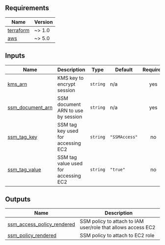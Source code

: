 <!-- BEGIN_TF_DOCS -->
## Requirements

| Name | Version |
|------|---------|
| <a name="requirement_terraform"></a> [terraform](#requirement\_terraform) | ~> 1.0 |
| <a name="requirement_aws"></a> [aws](#requirement\_aws) | ~> 5.0 |

## Inputs

| Name | Description | Type | Default | Required |
|------|-------------|------|---------|:--------:|
| <a name="input_kms_arn"></a> [kms\_arn](#input\_kms\_arn) | KMS key to encrypt session | `string` | n/a | yes |
| <a name="input_ssm_document_arn"></a> [ssm\_document\_arn](#input\_ssm\_document\_arn) | SSM document ARN to use by session | `string` | n/a | yes |
| <a name="input_ssm_tag_key"></a> [ssm\_tag\_key](#input\_ssm\_tag\_key) | SSM tag key used for accessing EC2 | `string` | `"SSMAccess"` | no |
| <a name="input_ssm_tag_value"></a> [ssm\_tag\_value](#input\_ssm\_tag\_value) | SSM tag value used for accessing EC2 | `string` | `"true"` | no |

## Outputs

| Name | Description |
|------|-------------|
| <a name="output_ssm_access_policy_rendered"></a> [ssm\_access\_policy\_rendered](#output\_ssm\_access\_policy\_rendered) | SSM policy to attach to IAM user/role that allows access EC2 |
| <a name="output_ssm_policy_rendered"></a> [ssm\_policy\_rendered](#output\_ssm\_policy\_rendered) | SSM policy to attach to EC2 role |
<!-- END_TF_DOCS -->